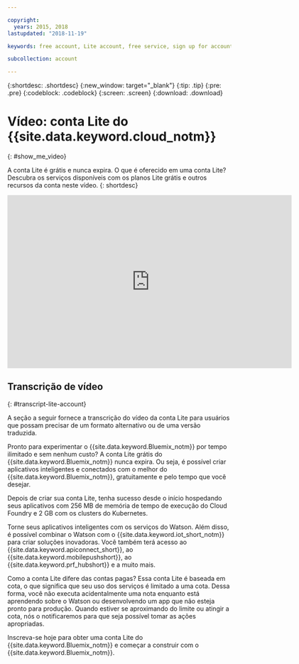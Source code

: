 ```yaml
---

copyright:
  years: 2015, 2018
lastupdated: "2018-11-19"

keywords: free account, Lite account, free service, sign up for account, video

subcollection: account

---
```


{:shortdesc: .shortdesc}
{:new_window: target="_blank"}
{:tip: .tip}
{:pre: .pre}
{:codeblock: .codeblock}
{:screen: .screen}
{:download: .download}

# Vídeo: conta Lite do {{site.data.keyword.cloud_notm}}
{: #show_me_video}

A conta Lite é grátis e nunca expira. O que é oferecido em uma conta Lite? Descubra os serviços disponíveis com os planos Lite grátis e outros recursos da conta neste vídeo.
{: shortdesc}

<p>
  <div class="embed-responsive embed-responsive-16by9">
    <iframe class="embed-responsive-item" id="youtubeplayer" title="Conta Lite do IBM Cloud" type="text/html" width="640" height="390" src="https://www.youtube.com/embed/0rMYXcbpHbI" frameborder="0" webkitallowfullscreen mozallowfullscreen allowfullscreen> </iframe>
  </div>
</p>

## Transcrição de vídeo
{: #transcript-lite-account}

A seção a seguir fornece a transcrição do vídeo da conta Lite para usuários que possam precisar de um formato alternativo ou de uma versão traduzida.

Pronto para experimentar o {{site.data.keyword.Bluemix_notm}} por tempo ilimitado e sem nenhum custo? A conta Lite grátis do {{site.data.keyword.Bluemix_notm}} nunca expira. Ou seja, é possível criar aplicativos inteligentes e conectados com o melhor do {{site.data.keyword.Bluemix_notm}}, gratuitamente e pelo tempo que você desejar.

Depois de criar sua conta Lite, tenha sucesso desde o início hospedando seus aplicativos com 256 MB de memória de tempo de execução do Cloud Foundry e 2 GB com os clusters do Kubernetes.

Torne seus aplicativos inteligentes com os serviços do Watson. Além disso, é possível combinar o Watson com o {{site.data.keyword.iot_short_notm}} para criar soluções inovadoras. Você também terá acesso ao {{site.data.keyword.apiconnect_short}}, ao {{site.data.keyword.mobilepushshort}}, ao {{site.data.keyword.prf_hubshort}} e a muito mais.

Como a conta Lite difere das contas pagas? Essa conta Lite é baseada em cota, o que significa que seu uso dos serviços é limitado a uma cota. Dessa forma, você não executa acidentalmente uma nota enquanto está aprendendo sobre o Watson ou desenvolvendo um app que não esteja pronto para produção. Quando estiver se aproximando do limite ou atingir a cota, nós o notificaremos para que seja possível tomar as ações apropriadas.

Inscreva-se hoje para obter uma conta Lite do {{site.data.keyword.Bluemix_notm}} e começar a construir com o {{site.data.keyword.Bluemix_notm}}.
